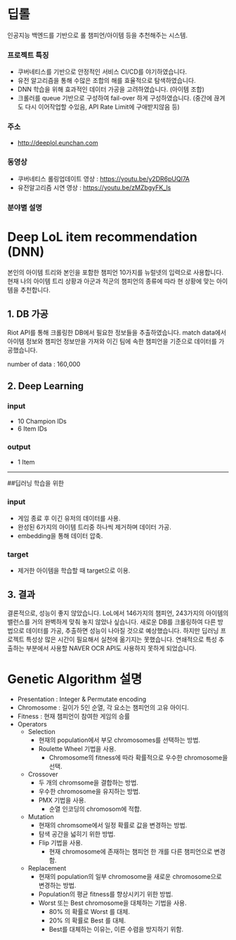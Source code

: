 # 딥롤

인공지능 백엔드를 기반으로 롤 챔피언/아이템 등을 추천해주는 시스템.

### 프로젝트 특징
- 쿠버네티스를 기반으로 안정적인 서비스 CI/CD를 야기하였습니다.
- 유전 알고리즘을 통해 수많은 조합의 해를 효율적으로 탐색하였습니다.
- DNN 학습을 위해 효과적인 데이터 가공을 고려하였습니다. (아이템 조합)
- 크롤러를 queue 기반으로 구성하여 fail-over 하게 구성하였습니다. (중간에 끊겨도 다시 이어작업할 수있음, API Rate Limit에 구애받지않음 등)

### 주소
- http://deeplol.eunchan.com

### 동영상
- 쿠버네티스 롤링업데이트 영상 : https://youtu.be/y2DR6pUQl7A
- 유전알고리즘 시연 영상 : https://youtu.be/zMZbgyFK_ls

### 분야별 설명

# Deep LoL item recommendation (DNN)

본인의 아이템 트리와 본인을 포함한 챔피언 10가지를 뉴럴넷의 입력으로 사용합니다.
현재 나의 아이템 트리 상황과 아군과 적군의 챔피언의 종류에 따라 현 상황에 맞는 아이템을 추천합니다.

## 1. DB 가공

Riot API를 통해 크롤링한 DB에서 필요한 정보들을 추출하였습니다.
match data에서 아이템 정보와 챔피언 정보만을 가져와 이긴 팀에 속한 챔피언을 기준으로 데이터를 가공했습니다.

number of data : 160,000

## 2. Deep Learning

### input

* 10 Champion IDs
* 6 Item IDs

### output

* 1 Item

---

##딥러닝 학습을 위한 

### input

* 게임 종료 후 이긴 유저의 데이터를 사용.
* 완성된 6가지의 아이템 트리중 하나씩 제거하며 데이터 가공.
* embedding을 통해 데이터 압축.

### target

* 제거한 아이템을 학습할 때 target으로 이용.

## 3. 결과

결론적으로, 성능이 좋지 않았습니다.
LoL에서 146가지의 챔피언, 243가지의 아이템의 밸런스를 거의 완벽하게 맞춰 놓지 않았나 싶습니다.
새로운 DB를 크롤링하여 다른 방법으로 데이터를 가공, 추출하면 성능이 나아질 것으로 예상했습니다.
하지만 딥러닝 프로젝트 특성상 많은 시간이 필요해서 실천에 옮기지는 못했습니다.
연쇄적으로 특성 추출하는 부분에서 사용할 NAVER OCR API도 사용하지 못하게 되었습니다.


# Genetic Algorithm 설명

- Presentation : Integer & Permutate encoding
- Chromosome : 길이가 5인 순열, 각 요소는 챔피언의 고유 아이디.
- Fitness : 현재 챔피언이 참여한 게임의 승률
- Operators
    - Selection
        - 현재의 population에서 부모 chromosomes를 선택하는 방법.
        - Roulette Wheel 기법을 사용.
            - Chromosome의 fitness에 따라 확률적으로 우수한 chromosome을 선택.
    - Crossover
        - 두 개의 chromsome을 결합하는 방법.
        - 우수한 chromosome을 유지하는 방법.
        - PMX 기법을 사용.
            - 순열 인코딩의 chromosom에 적합.
    - Mutation
        - 현재의 chromsome에서 일정 확률로 값을 변경하는 방법.
        - 탐색 공간을 넓히기 위한 방법.
        - Flip 기법을 사용.
            - 현재 chromosome에 존재하는 챔피언 한 개를 다른 챔피언으로 변경함.
    - Replacement
        - 현재의 population의 일부 chromosome을 새로운 chromosome으로 변경하는 방법.
        - Population의 평균 fitness를 향상시키기 위한 방법.
        - Worst 또는 Best chromosome을 대체하는 기법을 사용.
            - 80% 의 확률로 Worst 를 대체.
            - 20% 의 확률로 Best 를 대체.
            - Best를 대체하는 이유는, 이른 수렴을 방지하기 위함.
